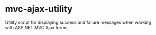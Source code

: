 mvc-ajax-utility
================

Utility script for displaying success and failure messages when working with ASP.NET MVC Ajax forms.
